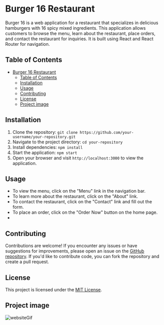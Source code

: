 # Burger 16 Restaurant
Burger 16 is a web application for a restaurant that specializes in delicious hamburgers with 16 spicy mixed ingredients. This application allows customers to browse the menu, learn about the restaurant, place orders, and contact the restaurant for inquiries. It is built using React and React Router for navigation.
## Table of Contents

- [Burger 16 Restaurant](#burger-16-restaurant)
  - [Table of Contents](#table-of-contents)
  - [Installation](#installation)
  - [Usage](#usage)
  - [Contributing](#contributing)
  - [License](#license)
  - [Project image](#project-image)

## Installation

1. Clone the repository: `git clone https://github.com/your-username/your-repository.git`
2. Navigate to the project directory: `cd your-repository`
3. Install dependencies: `npm install`
4. Start the application: `npm start`
5. Open your browser and visit `http://localhost:3000` to view the application.

## Usage

- To view the menu, click on the "Menu" link in the navigation bar.
- To learn more about the restaurant, click on the "About" link.
- To contact the restaurant, click on the "Contact" link and fill out the form.
- To place an order, click on the "Order Now" button on the home page.
- 
## Contributing

Contributions are welcome! If you encounter any issues or have suggestions for improvements, please open an issue on the [GitHub repository](https://github.com/your-username/your-repository/issues). If you'd like to contribute code, you can fork the repository and create a pull request.

## License

This project is licensed under the [MIT License](https://opensource.org/licenses/MIT).

## Project image

![websiteGif]('./src/assets/restaurantwebsite.gif')


